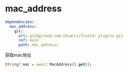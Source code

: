 # mac_address


``` yaml
dependencies:
  mac_address:
    git:
      url: git@github.com:chuanci/flutter_plugins.git
      ref: main
      path: mac_address/
```


获取mac地址

``` dart
String? mac = await MacAddress().get();
```
